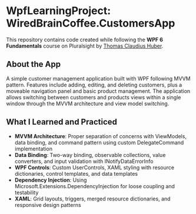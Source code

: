 # WpfLearningProject: WiredBrainCoffee.CustomersApp

This repository contains code created while following the **WPF 6 Fundamentals** course on Pluralsight by [Thomas Claudius Huber](https://app.pluralsight.com/profile/author/thomas-huber).

## About the App

A simple customer management application built with WPF following MVVM pattern. Features include adding, editing, and deleting customers, plus a moveable navigation panel and basic product management. The application allows switching between customers and products views within a single window through the MVVM architecture and view model switching.

## What I Learned and Practiced

- **MVVM Architecture**: Proper separation of concerns with ViewModels, data binding, and command pattern using custom DelegateCommand implementation
- **Data Binding**: Two-way binding, observable collections, value converters, and input validation with INotifyDataErrorInfo
- **WPF Controls**: Custom UserControls, XAML styling with resource dictionaries, control templates, and data templates
- **Dependency Injection**: Using Microsoft.Extensions.DependencyInjection for loose coupling and testability
- **XAML**: Grid layouts, triggers, merged resource dictionaries, and responsive design patterns
